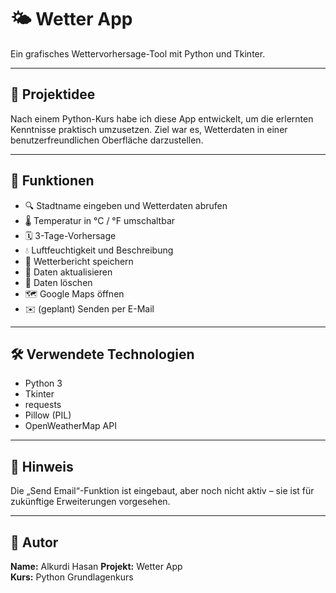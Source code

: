 # 🌤️ Wetter App

Ein grafisches Wettervorhersage-Tool mit Python und Tkinter.

---

## 🧠 Projektidee

Nach einem Python-Kurs habe ich diese App entwickelt, um die erlernten Kenntnisse praktisch umzusetzen. Ziel war es, Wetterdaten in einer benutzerfreundlichen Oberfläche darzustellen.

---

## 🚀 Funktionen

- 🔍 Stadtname eingeben und Wetterdaten abrufen
- 🌡️ Temperatur in °C / °F umschaltbar
- 🗓️ 3-Tage-Vorhersage
- 💧 Luftfeuchtigkeit und Beschreibung
- 💾 Wetterbericht speichern
- 🔄 Daten aktualisieren
- 🧹 Daten löschen
- 🗺️ Google Maps öffnen
- ✉️ (geplant) Senden per E-Mail

---

## 🛠️ Verwendete Technologien

- Python 3
- Tkinter
- requests
- Pillow (PIL)
- OpenWeatherMap API

---

## 📝 Hinweis

Die „Send Email“-Funktion ist eingebaut, aber noch nicht aktiv – sie ist für zukünftige Erweiterungen vorgesehen.

---

## 👤 Autor

**Name:** Alkurdi  Hasan
**Projekt:** Wetter App  
**Kurs:** Python Grundlagenkurs  
